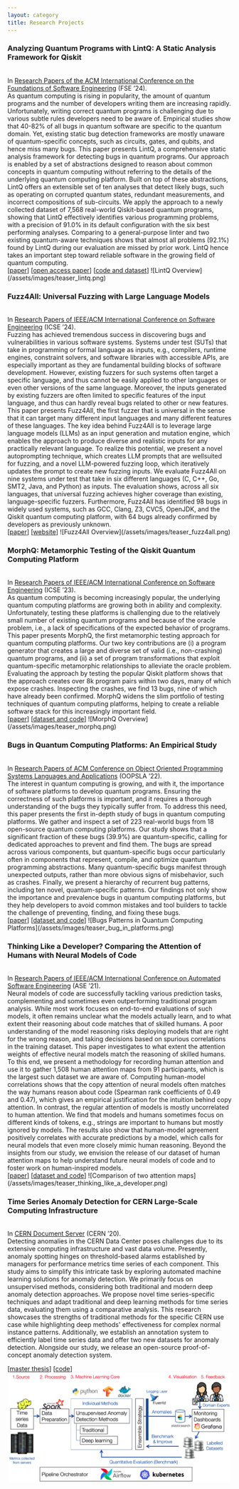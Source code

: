 ```yaml
---
layout: category
title: Research Projects
---
```



<h3>Analyzing Quantum Programs with LintQ: A Static Analysis
Framework for Qiskit</h3><br>
In <a href="https://2024.esec-fse.org/track/fse-2024-research-papers">Research Papers of the ACM International Conference on the Foundations of Software Engineering</a> (FSE ’24).<br>
As quantum computing is rising in popularity, the amount of quantum programs and the number of developers writing them are increasing rapidly. Unfortunately, writing correct quantum programs is challenging due to various subtle rules developers need to be aware of. Empirical studies show that 40-82% of all bugs in quantum software are specific to the quantum domain. Yet, existing static bug detection frameworks are mostly unaware of quantum-specific concepts, such as circuits, gates, and qubits, and hence miss many bugs. This paper presents LintQ, a comprehensive static analysis framework for detecting bugs in quantum programs. Our approach is enabled by a set of abstractions designed to reason about common concepts in quantum computing without referring to the details of the underlying quantum computing platform. Built on top of these abstractions, LintQ offers an extensible set of ten analyses that detect likely bugs, such as operating on corrupted quantum states, redundant measurements, and incorrect compositions of sub-circuits. We apply the approach to a newly collected dataset of 7,568 real-world Qiskit-based quantum programs, showing that LintQ effectively identifies various programming problems, with a precision of 91.0% in its default configuration with the six best performing analyses. Comparing to a general-purpose linter and two existing quantum-aware techniques shows that almost all problems (92.1%) found by LintQ during our evaluation are missed by prior work. LintQ hence takes an important step toward reliable software in the growing field of quantum computing.<br>
[<a href="https://ieeexplore.ieee.org/document/10172716">paper</a>]
[<a href="https://arxiv.org/abs/2206.01111">open access paper</a>]
[<a href="https://github.com/sola-st/LintQ">code and dataset</a>]
![LintQ Overview](/assets/images/teaser_lintq.png)




<h3>Fuzz4All: Universal Fuzzing with Large Language Models</h3><br>
In <a href="https://conf.researchr.org/track/icse-2024/icse-2024-research-track?#event-overview">Research Papers of IEEE/ACM International Conference on Software Engineering</a> (ICSE ’24).<br>
Fuzzing has achieved tremendous success in discovering bugs and vulnerabilities in various software systems. Systems under test (SUTs) that take in programming or formal language as inputs, e.g., compilers, runtime engines, constraint solvers, and software libraries with accessible APIs, are especially important as they are fundamental building blocks of software development. However, existing fuzzers for such systems often target a specific language, and thus cannot be easily applied to other languages or even other versions of the same language. Moreover, the inputs generated by existing fuzzers are often limited to specific features of the input language, and thus can hardly reveal bugs related to other or new features. This paper presents Fuzz4All, the first fuzzer that is universal in the sense that it can target many different input languages and many different features of these languages. The key idea behind Fuzz4All is to leverage large language models (LLMs) as an input generation and mutation engine, which enables the approach to produce diverse and realistic inputs for any practically relevant language. To realize this potential, we present a novel autoprompting technique, which creates LLM prompts that are wellsuited for fuzzing, and a novel LLM-powered fuzzing loop, which iteratively updates the prompt to create new fuzzing inputs. We evaluate Fuzz4All on nine systems under test that take in six different languages (C, C++, Go, SMT2, Java, and Python) as inputs. The evaluation shows, across all six languages, that universal fuzzing achieves higher coverage than existing, language-specific fuzzers. Furthermore, Fuzz4All has identified 98 bugs in widely used systems, such as GCC, Clang, Z3, CVC5, OpenJDK, and the Qiskit quantum computing platform, with 64 bugs already confirmed by developers as previously unknown.<br>
    [<a href="https://dl.acm.org/doi/10.1145/3597503.3639121">paper</a>]
    [<a href="https://fuzz4all.github.io/">website</a>]
![Fuzz4All Overview](/assets/images/teaser_fuzz4all.png)



<h3>MorphQ: Metamorphic Testing of the Qiskit Quantum Computing Platform</h3><br>
In <a href="https://conf.researchr.org/track/icse-2023/icse-2023-technical-track">Research Papers of IEEE/ACM International Conference on Software Engineering</a> (ICSE ’23).<br>
As quantum computing is becoming increasingly popular, the underlying quantum computing platforms are growing both in ability and complexity. Unfortunately, testing these platforms is challenging due to the relatively small number of existing quantum programs and because of the oracle problem, i.e., a lack of specifications of the expected behavior of programs. This paper presents MorphQ, the first metamorphic testing approach for quantum computing platforms. Our two key contributions are (i) a program generator that creates a large and diverse set of valid (i.e., non-crashing) quantum programs, and (ii) a set of program transformations that exploit quantum-specific metamorphic relationships to alleviate the oracle problem. Evaluating the approach by testing the popular Qiskit platform shows that the approach creates over 8k program pairs within two days, many of which expose crashes. Inspecting the crashes, we find 13 bugs, nine of which have already been confirmed. MorphQ widens the slim portfolio of testing techniques of quantum computing platforms, helping to create a reliable software stack for this increasingly important field.<br>
[<a href="https://arxiv.org/abs/2206.01111">paper</a>]
[<a href="https://github.com/sola-st/MorphQ-Quantum-Qiskit-Testing-ICSE-23/">dataset and code</a>]
![MorphQ Overview](/assets/images/teaser_morphq.png)


<h3>Bugs in Quantum Computing Platforms: An Empirical Study</h3><br>
In <a href="https://2022.splashcon.org/track/splash-2022-oopsla">Research Papers of ACM Conference on Object Oriented Programming Systems Languages and Applications</a> (OOPSLA ’22).<br>
The interest in quantum computing is growing, and with it, the importance of software platforms to develop quantum programs. Ensuring the correctness of such platforms is important, and it requires a thorough understanding of the bugs they typically suffer from. To address this need, this paper presents the first in-depth study of bugs in quantum computing platforms. We gather and inspect a set of 223 real-world bugs from 18 open-source quantum computing platforms. Our study shows that a significant fraction of these bugs (39.9%) are quantum-specific, calling for dedicated approaches to prevent and find them. The bugs are spread across various components, but quantum-specific bugs occur particularly often in components that represent, compile, and optimize quantum programming abstractions. Many quantum-specific bugs manifest through unexpected outputs, rather than more obvious signs of misbehavior, such as crashes. Finally, we present a hierarchy of recurrent bug patterns, including ten novel, quantum-specific patterns. Our findings not only show the importance and prevalence bugs in quantum computing platforms, but they help developers to avoid common mistakes and tool builders to tackle the challenge of preventing, finding, and fixing these bugs.<br>
[<a href="https://arxiv.org/abs/2110.14560">paper</a>]
[<a href="https://github.com/MattePalte/Bugs-Quantum-Computing-Platforms/">dataset and code</a>]
![Bugs Patterns in Quantum Computing Platforms](/assets/images/teaser_bug_in_platforms.png)


<h3>Thinking Like a Developer? Comparing the Attention of Humans with Neural Models of Code</h3><br>
In <a href="https://conf.researchr.org/track/ase-2021/ase-2021-papers">Research Papers of IEEE/ACM International Conference on Automated Software Engineering</a> (ASE ’21).<br>
Neural models of code are successfully tackling various prediction tasks, complementing and sometimes even outperforming traditional program analysis. While most work focuses on end-to-end evaluations of such models, it often remains unclear what the models actually learn, and to what extent their reasoning about code matches that of skilled humans. A poor understanding of the model reasoning risks deploying models that are right for the wrong reason, and taking decisions based on spurious correlations in the training dataset. This paper investigates to what extent the attention weights of effective neural models match the reasoning of skilled humans. To this end, we present a methodology for recording human attention and use it to gather 1,508 human attention maps from 91 participants, which is the largest such dataset we are aware of. Computing human-model correlations shows that the copy attention of neural models often matches the way humans reason about code (Spearman rank coefficients of 0.49 and 0.47), which gives an empirical justification for the intuition behind copy attention. In contrast, the regular attention of models is mostly uncorrelated to human attention. We find that models and humans sometimes focus on different kinds of tokens, e.g., strings are important to humans but mostly ignored by models. The results also show that human-model agreement positively correlates with accurate predictions by a model, which calls for neural models that even more closely mimic human reasoning. Beyond the insights from our study, we envision the release of our dataset of human attention maps to help understand future neural models of code and to foster work on human-inspired models.<br>
[<a href="https://software-lab.org/publications/ase2021.pdf">paper</a>]
[<a href="https://github.com/MattePalte/thinking-like-a-developer">dataset and code</a>]
![Comparison of two attention maps](/assets/images/teaser_thinking_like_a_developer.png)


<h3>Time Series Anomaly Detection for CERN Large-Scale Computing Infrastructure</h3><br>
In <a href="https://cds.cern.ch/record/2752641">CERN Document Server</a> (CERN ’20).<br>
Detecting anomalies in the CERN Data Center poses challenges due to its extensive computing infrastructure and vast data volume. Presently, anomaly spotting hinges on threshold-based alarms established by managers for performance metrics time series of each component. This study aims to simplify this intricate task by exploring automated machine learning solutions for anomaly detection. We primarily focus on unsupervised methods, considering both traditional and modern deep anomaly detection approaches. We propose novel time series-specific techniques and adapt traditional and deep learning methods for time series data, evaluating them using a comparative analysis. This research showcases the strengths of traditional methods for the specific CERN use case while highlighting deep methods' effectiveness for complex normal instance patterns. Additionally, we establish an annotation system to efficiently label time series data and offer two new datasets for anomaly detection. Alongside our study, we release an open-source proof-of-concept anomaly detection system.

[<a href="https://cds.cern.ch/record/2752641">master thesis</a>]
[<a href="https://gitlab.cern.ch/cloud-infrastructure/data-analytics/">code</a>]
![Anomaly detection system](/assets/images/teaser_cern_anomaly_detection_paltenghi.png)
